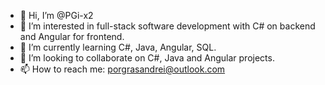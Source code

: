 - 👋 Hi, I’m @PGi-x2
- 👀 I’m interested in full-stack software development with C# on backend and Angular for frontend.
- 🌱 I’m currently learning C#, Java, Angular, SQL.
- 💞️ I’m looking to collaborate on C#, Java and Angular projects.
- 📫 How to reach me: porgrasandrei@outlook.com

<!---
PGi-x2/PGi-x2 is a ✨ special ✨ repository because its `README.md` (this file) appears on your GitHub profile.
You can click the Preview link to take a look at your changes.
--->
